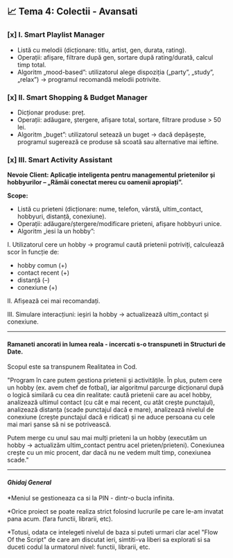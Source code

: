 ## 📈 Tema 4: Colectii - Avansati


### [x] **I. Smart Playlist Manager**
- Listă cu melodii (dicționare: titlu, artist, gen, durata, rating).
- Operații: afișare, filtrare după gen, sortare după rating/durată, calcul timp total.
- Algoritm „mood-based”: utilizatorul alege dispoziția („party”, „study”, „relax”) → programul recomandă melodii potrivite.

### [x] **II. Smart Shopping & Budget Manager**
- Dicționar produse: preț.  
- Operații: adăugare, ștergere, afișare total, sortare, filtrare produse > 50 lei.  
- Algoritm „buget”: utilizatorul setează un buget → dacă depășește, programul sugerează ce produse să scoată sau alternative mai ieftine.  

### [x] **III. Smart Activity Assistant**
**Nevoie Client: Aplicație inteligenta pentru managementul prietenilor și hobbyurilor – „Rămâi conectat mereu cu oamenii apropiați”.**  

**Scope:**
- Listă cu prieteni (dicționare: nume, telefon, vârstă, ultim_contact, hobbyuri, distanță, conexiune).
- Operații: adăugare/ștergere/modificare prieteni, afișare hobbyuri unice.
- Algoritm „iesi la un hobby”:

I. Utilizatorul cere un hobby → programul caută prietenii potriviți, calculează scor în funcție de: 
- hobby comun (+)
- contact recent (+)
- distanță (–)
- conexiune (+)

II. Afișează cei mai recomandați.  

III. Simulare interacțiuni: ieșiri la hobby → actualizează ultim_contact și conexiune.  

---

#### Ramaneti ancorati in lumea reala - incercati s-o transpuneti in Structuri de Date.

Scopul este sa transpunem Realitatea in Cod.

"Program în care putem gestiona prietenii și activitățile. În plus, putem cere un hobby (ex. avem chef de fotbal), iar algoritmul parcurge dicționarul după o logică similară cu cea din realitate: caută prietenii care au acel hobby, analizează ultimul contact (cu cât e mai recent, cu atât crește punctajul), analizează distanța (scade punctajul dacă e mare), analizează nivelul de conexiune (crește punctajul dacă e ridicat) și ne aduce persoana cu cele mai mari șanse să ni se potrivească.

Putem merge cu unul sau mai mulți prieteni la un hobby (executăm un hobby → actualizăm ultim_contact pentru acel prieten/prieteni). Conexiunea crește cu un mic procent, dar dacă nu ne vedem mult timp, conexiunea scade."

---

#### *Ghidaj General*

*Meniul se gestioneaza ca si la PIN - dintr-o bucla infinita.

*Orice proiect se poate realiza strict folosind lucrurile pe care le-am invatat pana acum. (fara functii, librarii, etc).

*Totusi, odata ce intelegeti nivelul de baza si puteti urmari clar acel "Flow Of the Script" de care am discutat ieri, simtiti-va liberi sa explorati si sa duceti codul la urmatorul nivel: functii, librarii, etc.